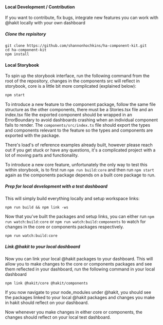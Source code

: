 #### Local Development / Contribution
If you want to contribute, fix bugs, integrate new features you can work with @hakit locally with your own dashboard

##### Clone the repisitory
```shell
git clone https://github.com/shannonhochkins/ha-component-kit.git
cd ha-component-kit
npm install
```

#### Local Storybook
To spin up the storybook interface, run the following command from the root of the repository, changes in the components src will reflect in storybook, core is a little bit more complicated (explained below):

```bash
npm start
```

To introduce a new feature to the component package, follow the same file structure as the other components, there must be a Stories.tsx file and an index.tsx file the exported component should be wrapped in an ErrorBoundary to avoid dashboards crashing when an individual component fails to render. The `components/src/index.ts` file should export the types and components relevant to the feature so the types and components are exported with the package.

There's load's of reference examples already built, however please reach out if you get stuck or have any questions, it's a complicated project with a lot of moving parts and functionality.

To introduce a new core feature, unfortunately the only way to test this within storybook, is to first run `npm run build:core` and then run `npm start` again as the components package depends on a built core package to run.

##### Prep for local development with a test dashboard
This will simply build everything locally and setup workspace links:

```shell  
npm run build && npm link -ws
```
Now that you've built the packages and setup links, you can either run `npm run watch:build:core` or `npm run watch:build:components` to watch for changes in the core or components packages respectively.

```shell
npm run watch:build:core
```

##### Link @hakit to your local dashboard
Now you can link your local @hakit packages to your dashboard. This will allow you to make changes to the core or components packages and see them reflected in your dashboard, run the following command in your local dashboard

```shell
npm link @hakit/core @hakit/components
```
If you now navigate to your node_modules under @hakit, you should see the packages linked to your local @hakit packages and changes you make in hakit should reflect on your dashboard.

Now whenever you make changes in either core or components, the changes should reflect on your local test dashboard.
